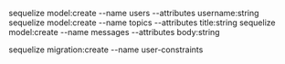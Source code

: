 sequelize model:create --name users --attributes username:string
sequelize model:create --name topics --attributes title:string
sequelize model:create --name messages --attributes body:string

sequelize migration:create --name user-constraints
